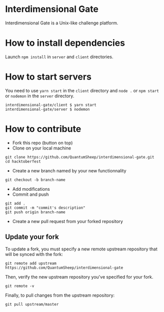 # Interdimensional Gate
Interdimensional Gate is a Unix-like challenge platform.

# How to install dependencies
Launch `npm install` in `server` and `client` directories.

# How to start servers
You need to use `yarn start` in the `client` directory and `node .` or `npm start` or `nodemon` in the `server` directory.
```
interdimensional-gate/client $ yarn start
interdimensional-gate/server $ nodemon
```

# How to contribute
- Fork this repo (button on top)
- Clone on your local machine

```
git clone https://github.com/QuantumSheep/interdimensional-gate.git
cd hacktoberfest
```

- Create a new branch named by your new functionnality

```
git checkout -b branch-name
```

- Add modifications
- Commit and push

```
git add .
git commit -m "commit's description"
git push origin branch-name
```

- Create a new pull request from your forked repository

## Update your fork
To update a fork, you must specify a new remote upstream repository that will be synced with the fork:

```
git remote add upstream https://github.com/QuantumSheep/interdimensional-gate
```

Then, verify the new upstream repository you've specified for your fork.
```
git remote -v
```

Finally, to pull changes from the upstream repository:
```
git pull upstream/master
```